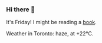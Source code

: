 ### Hi there :wave:

It's Friday! I might be reading a [book](https://www.goodreads.com/review/list/37130358-benjamin?ref=nav_mybooks&shelf=currently-reading).

Weather in Toronto: haze, at +22°C.
